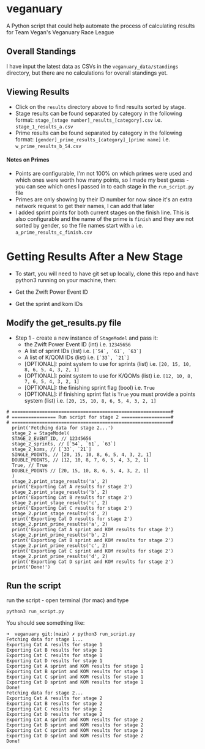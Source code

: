 # veganuary
A Python script that could help automate the process of calculating results for Team Vegan's Veganuary Race League

## Overall Standings
I have input the latest data as CSVs in the `veganuary_data/standings` directory, but there are no calculations for overall standings yet.

## Viewing Results
- Click on the `results` directory above to find results sorted by stage.
- Stage results can be found separated by category in the following format: `stage_[stage number]_results_[category].csv` i.e. `stage_1_results_a.csv`
- Prime results can be found separated by category in the following format: `[gender]_prime_results_[category]_[prime name]` i.e. `w_prime_results_b_54.csv`
#### Notes on Primes
- Points are configurable, I'm not 100% on which primes were used and which ones were worth how many points, so I made my best guess - you can see which ones I passed in to each stage in the `run_script.py` file
- Primes are only showing by their ID number for now since it's an extra network request to get their names, I can add that later
- I added sprint points for both current stages on the finish line. This is also configurable and the name of the prime is `finish` and they are not sorted by gender, so the file names start with `a` i.e. `a_prime_results_c_finish.csv`

# Getting Results After a New Stage
- To start, you will need to have git set up locally, clone this repo and have python3 running on your machine, then:

- Get the Zwift Power Event ID
- Get the sprint and kom IDs

## Modify the get_results.py file
- Step 1 - create a new instance of `StageModel` and pass it:
  - the Zwift Power Event ID (int) i.e. `12345656`
  - A list of sprint IDs (list) i.e. ```[`54`, `61`, `63`]```
  - A list of K/QOM IDs (list) i.e. ```[`33`, `21`]```
  - [OPTIONAL]: point system to use for sprints (list) i.e. `[20, 15, 10, 8, 6, 5, 4, 3, 2, 1]`
  - [OPTIONAL]: point system to use for K/QOMs (list) i.e. `[12, 10, 8, 7, 6, 5, 4, 3, 2, 1]`
  - [OPTIONAL]: the finishing sprint flag (bool) i.e. `True`
  - [OPTIONAL]: if finishing sprint flat is `True` you must provide a points system (list) i.e. `[20, 15, 10, 8, 6, 5, 4, 3, 2, 1]`
```
# ==========================================================#
# ================ Run script for stage 2 ==================#
# ==========================================================#
  print('Fetching data for stage 2...')
  stage_2 = StageModel(
  STAGE_2_EVENT_ID, // 12345656
  stage_2_sprints, // [`54`, `61`, `63`]
  stage_2_koms, // [`33`, `21`]
  SINGLE_POINTS, // [20, 15, 10, 8, 6, 5, 4, 3, 2, 1]
  DOUBLE_POINTS, // [12, 10, 8, 7, 6, 5, 4, 3, 2, 1]
  True, // True
  DOUBLE_POINTS // [20, 15, 10, 8, 6, 5, 4, 3, 2, 1]
  )
  stage_2.print_stage_results('a', 2)
  print('Exporting Cat A results for stage 2')
  stage_2.print_stage_results('b', 2)
  print('Exporting Cat B results for stage 2')
  stage_2.print_stage_results('c', 2)
  print('Exporting Cat C results for stage 2')
  stage_2.print_stage_results('d', 2)
  print('Exporting Cat D results for stage 2')
  stage_2.print_prime_results('a', 2)
  print('Exporting Cat A sprint and KOM results for stage 2')
  stage_2.print_prime_results('b', 2)
  print('Exporting Cat B sprint and KOM results for stage 2')
  stage_2.print_prime_results('c', 2)
  print('Exporting Cat C sprint and KOM results for stage 2')
  stage_2.print_prime_results('d', 2)
  print('Exporting Cat D sprint and KOM results for stage 2')
  print('Done!')
```

## Run the script
run the script - open terminal (for mac) and type
```
python3 run_script.py
```

You should see something like:
```
➜  veganuary git:(main) ✗ python3 run_script.py
Fetching data for stage 1...
Exporting Cat A results for stage 1
Exporting Cat B results for stage 1
Exporting Cat C results for stage 1
Exporting Cat D results for stage 1
Exporting Cat A sprint and KOM results for stage 1
Exporting Cat B sprint and KOM results for stage 1
Exporting Cat C sprint and KOM results for stage 1
Exporting Cat D sprint and KOM results for stage 1
Done!
Fetching data for stage 2...
Exporting Cat A results for stage 2
Exporting Cat B results for stage 2
Exporting Cat C results for stage 2
Exporting Cat D results for stage 2
Exporting Cat A sprint and KOM results for stage 2
Exporting Cat B sprint and KOM results for stage 2
Exporting Cat C sprint and KOM results for stage 2
Exporting Cat D sprint and KOM results for stage 2
Done!
```
